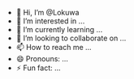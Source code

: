 - 👋 Hi, I’m @Lokuwa
- 👀 I’m interested in ...
- 🌱 I’m currently learning ...
- 💞️ I’m looking to collaborate on ...
- 📫 How to reach me ...
- 😄 Pronouns: ...
- ⚡ Fun fact: ...

<!---
Lokuwa/Lokuwa is a ✨ special ✨ repository because its `README.md` (this file) appears on your GitHub profile.
You can click the Preview link to take a look at your changes.
--->
